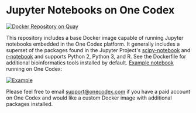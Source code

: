 # Jupyter Notebooks on One Codex
[![Docker Repository on Quay](https://quay.io/repository/refgenomics/docker-onecodex-notebook/status "Docker Repository on Quay")](https://quay.io/repository/refgenomics/docker-onecodex-notebook)

This repository includes a base Docker image capable of running Jupyter notebooks embedded in the One Codex platform. It generally includes a superset of the packages found in the Jupyter Project's [scipy-notebook](https://github.com/jupyter/docker-stacks/blob/master/scipy-notebook/Dockerfile) and [r-notebook](https://github.com/jupyter/docker-stacks/blob/master/r-notebook/Dockerfile) and supports Python 2, Python 3, and R. See the Dockerfile for additional bioinformatics tools installed by default. [Example notebook](https://app.onecodex.com/notebooks/public/0f5fe71670974b9a) running on One Codex:

[![Example](https://cloud.githubusercontent.com/assets/535969/20200476/47ea2c74-a766-11e6-8d56-700c9475a7d8.png)](https://app.onecodex.com/notebooks/public/0f5fe71670974b9a)

Please feel free to email [support@onecodex.com](mailto:support@onecodex.com) if you have a paid account on One Codex and would like a custom Docker image with additional packages installed.
